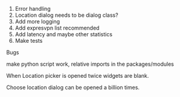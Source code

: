1. Error handling
2. Location dialog needs to be dialog class?
3. Add more logging
4. Add expresvpn list recommended
5. Add latency and maybe other statistics
6. Make tests

Bugs

make python script work, relative imports in the packages/modules

When Location picker is opened twice widgets are blank.

Choose location dialog can be opened a billion times.